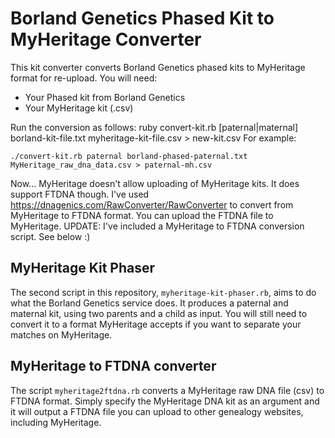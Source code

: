 # Borland Genetics Phased Kit to MyHeritage Converter

This kit converter converts Borland Genetics phased kits to MyHeritage format for re-upload.
You will need:
- Your Phased kit from Borland Genetics
- Your MyHeritage kit (.csv)

Run the conversion as follows: ruby convert-kit.rb [paternal|maternal] borland-kit-file.txt myheritage-kit-file.csv > new-kit.csv
For example:

`./convert-kit.rb paternal borland-phased-paternal.txt MyHeritage_raw_dna_data.csv > paternal-mh.csv`

Now... MyHeritage doesn't allow uploading of MyHeritage kits. It does support FTDNA though. I've used https://dnagenics.com/RawConverter/RawConverter to convert from MyHeritage to FTDNA format. You can upload the FTDNA file to MyHeritage. UPDATE: I've included a MyHeritage to FTDNA conversion script. See below :)

## MyHeritage Kit Phaser

The second script in this repository, `myheritage-kit-phaser.rb`, aims to do what the Borland Genetics service does. It produces a paternal and maternal kit, using two parents and a child as input. You will still need to convert it to a format MyHeritage accepts if you want to separate your matches on MyHeritage.

## MyHeritage to FTDNA converter

The script `myheritage2ftdna.rb` converts a MyHeritage raw DNA file (csv) to FTDNA format. Simply specify the MyHeritage DNA kit as an argument and it will output a FTDNA file you can upload to other genealogy websites, including MyHeritage. 
